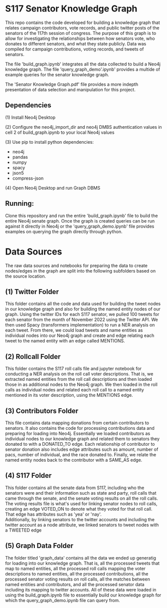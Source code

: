 # S117 Senator Knowledge Graph

This repo contains the code developed for building a knowledge graph that relates campaign contributors, vote records, and public twitter posts of the senators of the 117th session of congress. The purpose of this graph is to allow for investigating the relationships between how senators vote, who donates to different senators, and what they state publicly. Data was compiled for campaign contributions, voting records, and tweets of senators.  

The file 'build_graph.ipynb' integrates all the data collected to build a Neo4j knowledge graph.  The file 'query_graph_demo'.ipynb' provides a 
multide of example queries for the senator knowledge graph.

The 'Senator Knowledge Graph.pdf' file provides a more indepth presentation of data selection and manipulation for this project.

## Dependencies

(1) Install Neo4j Desktop

(2) Configure the neo4j_import_dir and neo4j DMBS authentication values in cell 2 of build_graph.ipynb to your local Neo4j values

(3) Use pip to install python dependencies:
  * neo4j
  * pandas
  * numpy
  * spacy
  * json5
  * compress-json

(4) Open Neo4j Desktop and run Graph DBMS

## Running:

Clone this repository and run the entire 'build_graph.ipynb' file to build the entire Neo4j senate graph. Once the graph is created queries can be run against it directly in Neo4j or the 'query_graph_demo.ipynb' file provides examples on querying the graph directly through python.

# Data Sources

The raw data sources and notebooks for preparing the data to create nodes/edges in the graph are split into the following subfolders based on the source location.

## (1) Twitter Folder

This folder contains all the code and data used for building the tweet nodes in our knowledge graph
and also for building the named entity nodes of our graph.  Using the twitter IDs for each S117 senator,
we pulled 100 tweets for each senator from the month of November 2022 using the Twitter API.  We then
used Spacy (transformers implementation) to run a NER analysis on each tweet.  From there, we could
load tweets and name entities as individual nodes into our Neo4j graph and create and edge relating 
each tweet to the named entity with an edge called MENTIONS.

## (2) Rollcall Folder

This folder contains the S117 roll calls file and jupyter notebook for conducting a NER analysis on the 
roll call voter descriptions.  That is, we extracted named entities from the roll call descriptions
and then loaded those in as additional nodes to the Neo4j graph.  We then loaded in the roll calls
as individual nodes and related each roll call to a named entity mentioned in its voter description, using
the MENTIONS edge.

## (3) Contributors Folder

This file contains data mapping donations from certain contributors to senators.  It also contains 
the code for processing contributions data and preparing for loading into Neo4j.  Essentially we 
loaded contributors as individual nodes to our knowledge graph and related them to senators they donated
to with a DONATED_TO edge.  Each relationship of contributor to senator donation also includes edge attributes 
such as amount, number of pacs, number of individual, and the race donated to.  Finally, we relate the
named entity nodes back to the contributor with a SAME_AS edge.

## (4) S117 Folder

This folder contains all the senate data from S117, including who the senators were and their information
such as state and party, roll calls that came through the senate, and the senate voting results on all the 
roll calls.  The voting results file is what's used for linking senator nodes to roll calls, creating an 
edge VOTED_ON to denote what they voted for that roll call.  That edge has attributes such as 'yea' or 'nay'.  
Additionally, by linking senators to the twitter accounts and including the twitter account as a node
attribute, we linked senators to tweet nodes with a TWEETED edge

## (5) Graph Data Folder

The folder titled 'graph_data' contains all the data we ended up generatig for loading into our 
knowledge graph.  That is, all the processed tweets that map to named entities, all the processed
roll calls mapping the voter descriptions to named entities, all the processed contributions, all 
the processed senator voting results on roll calls, all the matches between named entities and contributors,
and all the processed senator data including its mapping to twitter accounts.  All of these data were loaded in 
using the build_graph.ipynb file to essentially build our knowledge graph for which the query_graph_demo.ipynb file 
can query from.

